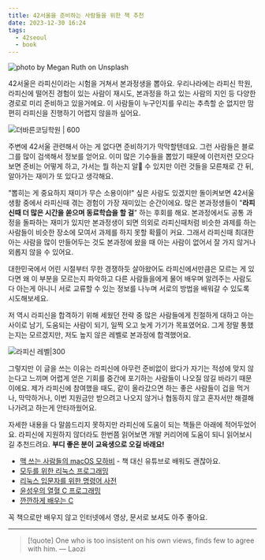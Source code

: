 ```yaml
---
title: 42서울을 준비하는 사람들을 위한 책 추천
date: 2023-12-30 16:24
tags:
  - 42seoul
  - book
---
```


![photo by Megan Ruth on Unsplash](https://images.unsplash.com/photo-1701651145763-d0bfaac096ab?crop=entropy&cs=srgb&fm=jpg&ixid=M3wzNjM5Nzd8MHwxfHJhbmRvbXx8fHx8fHx8fDE3MDM5MjEwNTd8&ixlib=rb-4.0.3&q=85&w=768&h=432)

42서울은 라피신이라는 시험을 거쳐서 본과정생을 뽑아요.
우리나라에는 라피신 학원, 라피신에 떨어진 경험이 있는 사람이 재시도, 본과정을 하고 있는 사람의 지인 등 다양한 경로로 미리 준비하고 있을거에요. 이 사람들이 누구인지를 우리는 추측할 순 없지만 맘 편히 라피신을 진행하기 어렵지 않을까 싶어요.

![더바른코딩학원 | 600](assets/the-baleun-coding-blog.png)

주변에 42서울 관련해서 아는 게 없다면 준비하기가 막막할텐데요. 그런 사람들은 블로그를 많이 검색해서 정보를 얻어요. 이미 많은 기수들을 뽑았기 때문에 이런저런 모으다보면 준비는 어떻게 하고, 가서는 뭘 하는지 알 수 있지만 이런 것들을 모른채로 간 뒤, 알아가는 재미가 또 있다고 생각해요.

"뽑히는 게 중요하지 재미가 무슨 소용이야!" 싶은 사람도 있겠지만 돌이켜보면 42서울 생활 중에서 라피신때 겪는 경험이 가장 재미있는 순간이에요. 많은 본과정생들이 "**라피신때 더 많은 시간을 쏟으며 동료학습을 할 걸**" 하는 후회를 해요. 본과정에서도 공통 과정을 돌파하는 재미가 있지만 본과정생이 되면 의외로 라피신때처럼 비슷한 과제를 하는 사람들이 비슷한 장소에 모여서 과제를 하지 못할 확률이 커요. 그래서 라피신때 최대한 아는 사람을 많이 만들어두는 것도 본과정에 왔을 때 아는 사람이 없어서 잘 가지 않거나 외롭지 않을 수 있어요.

대한민국에서 어린 시절부터 무한 경쟁하듯 살아왔어도 라피신에서만큼은 모르는 게 있다면 왜 이 부분을 모르는지 파악하고 다른 사람들을에게 물어 배우며 알려주는 사람도 다 아는게 아니니 서로 교류할 수 있는 정보를 나누며 서로의 방법을 배워갈 수 있도록 시도해보세요.

저 역시 라피신을 합격하기 위해 세웠던 전략 중 많은 사람들에게 친절하게 대하고 아는 사이로 남기, 도움되는 사람이 되기, 일찍 오고 늦게 가기가 목표였어요. 그게 정말 통했는지는 모르겠지만, 저도 높지 않은 레벨로 본과정에 합격했어요.

![라피신 레벨|300](assets/la-piscine-sunhwang-level.png)

그렇지만 이 글을 쓰는 이유는 라피신에 아무런 준비없이 왔다가 자기는 적성에 맞지 않는다고 느끼며 어렵게 얻은 기회를 중간에 포기하는 사람들이 나오질 않길 바라기 때문이에요. 제가 라피신에 참여했을 때도, 같이 올라갔으면 하는 좋은 사람들이 겁을 먹거나, 막막하거나, 이번 지원금만 받으려고 나오지 않거나 협동하지 않고 혼자서만 해결해나가려고 하는게 안타까웠어요.

자세한 내용을 다 말씀드리지 못하지만 라피신에 도움이 되는 책들은 아래에 적어두었어요.
라피신에 지원하지 않더라도 한번쯤 읽어보면 개발 커리어에 도움이 되니 읽어보시길 추천드려요.
**부디 좋은 분이 교육생으로 오길 바래요!**

- [맥 쓰는 사람들의 macOS 모하비](https://www.yes24.com/Product/Goods/64704556) - 책 대신 유튜브로 배워도 괜찮아요.
- [모두를 위한 리눅스 프로그래밍](https://www.yes24.com/Product/Goods/66809486)
- [리눅스 입문자를 위한 명령어 사전](https://www.yes24.com/Product/Goods/102467714)
- [윤성우의 열혈 C 프로그래밍](https://www.yes24.com/Product/Goods/4333686)
- [깐깐하게 배우는 C](https://www.yes24.com/Product/Goods/58215872)

꼭 책으로만 배우지 않고 인터넷에서 영상, 문서로 보셔도 아주 좋아요.

---

> [!quote] One who is too insistent on his own views, finds few to agree with him.
> — Laozi